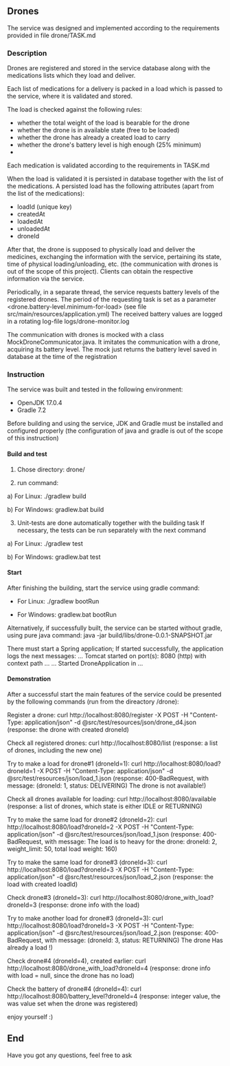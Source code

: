 ## Drones

The service was designed and implemented according to the requirements provided in file drone/TASK.md

### Description

Drones are registered and stored in the service database along with the medications lists which they load and deliver.

Each list of medications for a delivery is packed in a load which is passed to the service, where it is validated and stored.

The load is checked against the following rules:
- whether the total weight of the load is bearable for the drone
- whether the drone is in available state (free to be loaded)
- whether the drone has already a created load to carry 
- whether the drone's battery level is high enough (25% minimum)
- 
Each medication is validated according to the requirements in TASK.md

When the load is validated it is persisted in database together with the list of the medications.
A persisted load has the following attributes (apart from the list of the medications):
- loadId (unique key)
- createdAt
- loadedAt
- unloadedAt
- droneId

After that, the drone is supposed to physically load and deliver the medicines, exchanging the information with the service, 
pertaining its state, time of physical loading/unloading, etc.
(the communication with drones is out of the scope of this project).
Clients can obtain the respective information via the service. 

Periodically, in a separate thread, the service requests battery levels of the registered drones.
The period of the requesting task is set as a parameter <drone.battery-level.minimum-for-load> 
(see file src/main/resources/application.yml)
The received battery values are logged in a rotating log-file logs/drone-monitor.log

The communication with drones is mocked with a class MockDroneCommunicator.java.
It imitates the communication with a drone, acquiring its battery level.
The mock just returns the battery level saved in database at the time of the registration

### Instruction

The service was built and tested in the following environment:
- OpenJDK 17.0.4
- Gradle 7.2

Before building and using the service, JDK and Gradle must be installed and configured properly 
(the configuration of java and gradle is out of the scope of this instruction)

#### Build and test
1. Chose directory: 
drone/

2. run command:

a) For Linux:
./gradlew build

b) For Windows:
gradlew.bat build

3. Unit-tests are done automatically together with the building task
If necessary, the tests can be run separately with the next command

a) For Linux:
./gradlew test

b) For Windows:
gradlew.bat test

#### Start
After finishing the building, start the service using gradle command:

- For Linux:
./gradlew bootRun

- For Windows:
gradlew.bat bootRun

Alternatively, if successfully built, the service can be started without gradle, using pure java command:
java -jar build/libs/drone-0.0.1-SNAPSHOT.jar

There must start a Spring application; If started successfully, the application logs the next messages: 
... Tomcat started on port(s): 8080 (http) with context path ...
... Started DroneApplication in ...

#### Demonstration
After a successful start the main features of the service could be presented by the following commands (run from the direactory /drone):

Register a drone:
curl http://localhost:8080/register -X POST -H "Content-Type: application/json" -d @src/test/resources/json/drone_d4.json
(response: the drone with created droneId)

Check all registered drones:
curl http://localhost:8080/list
(response: a list of drones, including the new one)

Try to make a load for drone#1 (droneId=1):
curl http://localhost:8080/load?droneId=1 -X POST -H "Content-Type: application/json" -d @src/test/resources/json/load_1.json
(response: 400-BadRequest, 
with message: (droneId: 1, status: DELIVERING) The drone is not available!)

Check all drones available for loading:
curl http://localhost:8080/available
(response: a list of drones, which state is either IDLE or RETURNING)

Try to make the same load for drone#2 (droneId=2):
curl http://localhost:8080/load?droneId=2 -X POST -H "Content-Type: application/json" -d @src/test/resources/json/load_1.json
(response: 400-BadRequest, 
with message: The load is to heavy for the drone: droneId: 2, weight_limit: 50, total load weight: 160)

Try to make the same load for drone#3 (droneId=3):
curl http://localhost:8080/load?droneId=3 -X POST -H "Content-Type: application/json" -d @src/test/resources/json/load_2.json
(response: the load with created loadId)

Check drone#3 (droneId=3):
curl http://localhost:8080/drone_with_load?droneId=3
(response: drone info with the load)

Try to make another load for drone#3 (droneId=3):
curl http://localhost:8080/load?droneId=3 -X POST -H "Content-Type: application/json" -d @src/test/resources/json/load_2.json
(response: 400-BadRequest,
with message: (droneId: 3, status: RETURNING) The drone Has already a load !)

Check drone#4 (droneId=4), created earlier:
curl http://localhost:8080/drone_with_load?droneId=4
(response: drone info with load = null, since the drone has no load)

Check the battery of drone#4 (droneId=4):
curl http://localhost:8080/battery_level?droneId=4
(response: integer value, the was value set when the drone was registered)

enjoy yourself :)
## End
Have you got any questions, feel free to ask 


